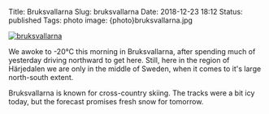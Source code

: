 Title: Bruksvallarna
Slug: bruksvallarna
Date: 2018-12-23 18:12
Status: published
Tags: photo
image: {photo}bruksvallarna.jpg

[![bruksvallarna]({photo}bruksvallarna.jpg "bruksvallarna")]({filename}/pic/bruksvallarna.jpg)

We awoke to -20°C this morning in Bruksvallarna, after spending much of
yesterday driving northward to get here. Still, here in the region of
Härjedalen we are only in the middle of Sweden, when it comes to it's
large north-south extent.

Bruksvallarna is known for cross-country skiing. The tracks were a bit icy
today, but the forecast promises fresh snow for tomorrow.

